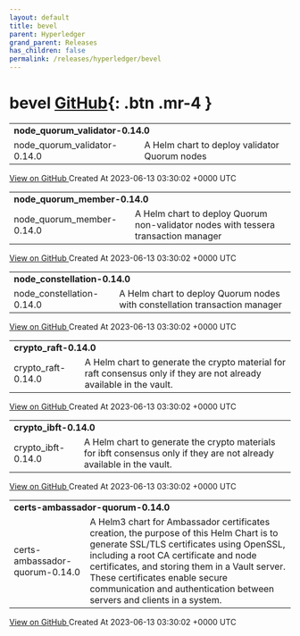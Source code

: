 ```yaml
---
layout: default
title: bevel
parent: Hyperledger
grand_parent: Releases
has_children: false
permalink: /releases/hyperledger/bevel
---
```


# bevel <span class="fs-3 right-align">[GitHub](https://github.com/hyperledger/bevel){: .btn .mr-4 }</span>


<div>
    <table>
        <tr>
            <td colspan="2">
                <b>
                    node_quorum_validator-0.14.0
                </b>
            </td>
        </tr>
        <tr>
            <td>
                <span class="chip">
                    node_quorum_validator-0.14.0
                </span>
            </td>
            <td>
                A Helm chart to deploy validator Quorum nodes
            </td>
        </tr>
    </table>
    <a href="https://github.com/hyperledger/bevel/releases/tag/node_quorum_validator-0.14.0" class=".btn">
        View on GitHub
    </a>
    <span class="right-align">
        Created At 2023-06-13 03:30:02 +0000 UTC
    </span>
</div>

<div>
    <table>
        <tr>
            <td colspan="2">
                <b>
                    node_quorum_member-0.14.0
                </b>
            </td>
        </tr>
        <tr>
            <td>
                <span class="chip">
                    node_quorum_member-0.14.0
                </span>
            </td>
            <td>
                A Helm chart to deploy Quorum non-validator nodes with tessera transaction manager
            </td>
        </tr>
    </table>
    <a href="https://github.com/hyperledger/bevel/releases/tag/node_quorum_member-0.14.0" class=".btn">
        View on GitHub
    </a>
    <span class="right-align">
        Created At 2023-06-13 03:30:02 +0000 UTC
    </span>
</div>

<div>
    <table>
        <tr>
            <td colspan="2">
                <b>
                    node_constellation-0.14.0
                </b>
            </td>
        </tr>
        <tr>
            <td>
                <span class="chip">
                    node_constellation-0.14.0
                </span>
            </td>
            <td>
                A Helm chart to deploy Quorum nodes with constellation transaction manager
            </td>
        </tr>
    </table>
    <a href="https://github.com/hyperledger/bevel/releases/tag/node_constellation-0.14.0" class=".btn">
        View on GitHub
    </a>
    <span class="right-align">
        Created At 2023-06-13 03:30:02 +0000 UTC
    </span>
</div>

<div>
    <table>
        <tr>
            <td colspan="2">
                <b>
                    crypto_raft-0.14.0
                </b>
            </td>
        </tr>
        <tr>
            <td>
                <span class="chip">
                    crypto_raft-0.14.0
                </span>
            </td>
            <td>
                A Helm chart to generate the crypto material for raft consensus only if they are not already available in the vault.
            </td>
        </tr>
    </table>
    <a href="https://github.com/hyperledger/bevel/releases/tag/crypto_raft-0.14.0" class=".btn">
        View on GitHub
    </a>
    <span class="right-align">
        Created At 2023-06-13 03:30:02 +0000 UTC
    </span>
</div>

<div>
    <table>
        <tr>
            <td colspan="2">
                <b>
                    crypto_ibft-0.14.0
                </b>
            </td>
        </tr>
        <tr>
            <td>
                <span class="chip">
                    crypto_ibft-0.14.0
                </span>
            </td>
            <td>
                A Helm chart to generate the crypto materials for ibft consensus only if they are not already available in the vault.
            </td>
        </tr>
    </table>
    <a href="https://github.com/hyperledger/bevel/releases/tag/crypto_ibft-0.14.0" class=".btn">
        View on GitHub
    </a>
    <span class="right-align">
        Created At 2023-06-13 03:30:02 +0000 UTC
    </span>
</div>

<div>
    <table>
        <tr>
            <td colspan="2">
                <b>
                    certs-ambassador-quorum-0.14.0
                </b>
            </td>
        </tr>
        <tr>
            <td>
                <span class="chip">
                    certs-ambassador-quorum-0.14.0
                </span>
            </td>
            <td>
                A Helm3 chart for Ambassador certificates creation, the purpose of this Helm Chart is to generate SSL/TLS certificates using OpenSSL, including a root CA certificate and node certificates, and storing them in a Vault server. These certificates enable secure communication and authentication between servers and clients in a system.
            </td>
        </tr>
    </table>
    <a href="https://github.com/hyperledger/bevel/releases/tag/certs-ambassador-quorum-0.14.0" class=".btn">
        View on GitHub
    </a>
    <span class="right-align">
        Created At 2023-06-13 03:30:02 +0000 UTC
    </span>
</div>

